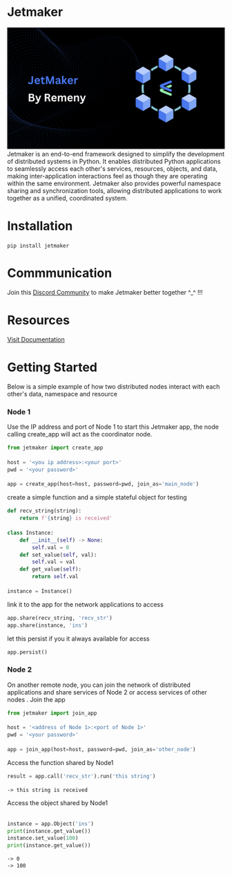 # Jetmaker
![Jetmaker Background](assets/jetmaker-background.png)
Jetmaker is an end-to-end framework designed to simplify the development of distributed systems in Python. It enables distributed Python applications to seamlessly access each other's services, resources, objects, and data, making inter-application interactions feel as though they are operating within the same environment. Jetmaker also provides powerful namespace sharing and synchronization tools, allowing distributed applications to work together as a unified, coordinated system.

# Installation
```pip install jetmaker```

# Commmunication
Join this [Discord Community](https://discord.gg/ajKwMGQR) to make Jetmaker better together ^_^ !!!

# Resources
[Visit Documentation](https://remeny-technologies.gitbook.io/jetmaker-documentation)

# Getting Started
Below is a simple example of how two distributed nodes interact with each other's data, namespace and resource
### Node 1
Use the IP address and port of Node 1 to start this Jetmaker app, the node calling create_app will act as the coordinator node.
```python
from jetmaker import create_app

host = '<you ip address>:<your port>'
pwd = '<your password>'

app = create_app(host=host, password=pwd, join_as='main_node')
```
create a simple function and a simple stateful object for testing
```python
def recv_string(string):
    return f'{string} is received'

class Instance:
    def __init__(self) -> None:
        self.val = 0
    def set_value(self, val):
        self.val = val
    def get_value(self):
        return self.val
    
instance = Instance()
```
link it to the app for the network applications to access
```python
app.share(recv_string, 'recv_str')
app.share(instance, 'ins')
```
let this persist if you it always available for access
```python
app.persist()
```
### Node 2
On another remote node, you can join the network of distributed applications and share services of Node 2 or access services of other nodes .
Join the app
```python
from jetmaker import join_app

host = '<address of Node 1>:<port of Node 1>'
pwd = '<your password>'

app = join_app(host=host, password=pwd, join_as='other_node')
```
Access the function shared by Node1
```python
result = app.call('recv_str').run('this string')
```
```-> this string is received```

Access the object shared by Node1
```python

instance = app.Object('ins')
print(instance.get_value())
instance.set_value(100)
print(instance.get_value())
```
```
-> 0
-> 100
```


